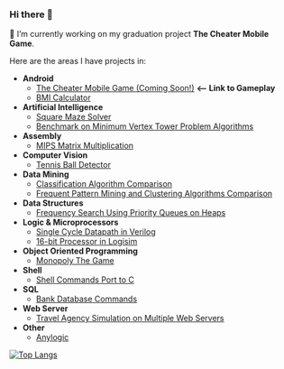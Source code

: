 ### Hi there 👋
🔭 I’m currently working on my graduation project **The Cheater Mobile Game**.

Here are the areas I have projects in:
- **Android**
  + [The Cheater Mobile Game (Coming Soon!)](https://drive.google.com/file/d/1wGplt4eFulW9FXccZhi0sxSroAn7MEPl/view?usp=sharing) **<-- Link to Gameplay**
  + [BMI Calculator](https://github.com/kadirhzrc/android-bmi-calculator-app)
- **Artificial Intelligence**
  + [Square Maze Solver](https://github.com/kadirhzrc/square-maze-solver-with-walls)
  + [Benchmark on Minimum Vertex Tower Problem Algorithms](https://github.com/kadirhzrc/java-genetic-algorithm-for-minimum-vertex-tower-problem)
- **Assembly**
  +  [MIPS Matrix Multiplication](https://github.com/kadirhzrc/MIPS-16-bit-Processor-in-LogiSim)
- **Computer Vision**
  + [Tennis Ball Detector](https://github.com/kadirhzrc/tennis-ball-detection-opencv)
- **Data Mining**
  + [Classification Algorithm Comparison](https://github.com/kadirhzrc/classification-algorithms-comparison)
  + [Frequent Pattern Mining and Clustering Algorithms Comparison](https://github.com/kadirhzrc/frequent-pattern-mining-and-clustering)
- **Data Structures**
  +  [Frequency Search Using Priority Queues on Heaps](https://github.com/kadirhzrc/frequency-search-pq-on-heaps)
- **Logic & Microprocessors**
  + [Single Cycle Datapath in Verilog](https://github.com/kadirhzrc/single-cycle-datapath-with-complex-instructions)
  + [16-bit Processor in Logisim](https://github.com/kadirhzrc/MIPS-16-bit-Processor-in-LogiSim)
- **Object Oriented Programming**
  + [Monopoly The Game](https://github.com/kadirhzrc/Monopoly-The-Game)
- **Shell**
  + [Shell Commands Port to C](https://github.com/kadirhzrc/Shell-Commands-On-C)
- **SQL**
  + [Bank Database Commands](https://github.com/kadirhzrc/Small-Bank-Database)
- **Web Server**
  + [Travel Agency Simulation on Multiple Web Servers](https://github.com/kadirhzrc/java-travel-agency-web-server-simulation-with-simple-ui)
- **Other**
  + [Anylogic](https://github.com/kadirhzrc/Transportation-Simulation-On-AnyLogic)


[![Top Langs](https://github-readme-stats.vercel.app/api/top-langs/?username=kadirhzrc)](https://github.com/anuraghazra/github-readme-stats)

<!--
**kadirhzrc/kadirhzrc** is a ✨ _special_ ✨ repository because its `README.md` (this file) appears on your GitHub profile.

Here are some ideas to get you started:


- 🌱 I’m currently learning ...
- 👯 I’m looking to collaborate on ...
- 🤔 I’m looking for help with ...
- 💬 Ask me about ...
- 📫 How to reach me: ...
- 😄 Pronouns: ...
- ⚡ Fun fact: ...
-->
